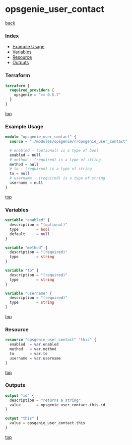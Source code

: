 # opsgenie_user_contact

[back](../opsgenie.md)

### Index

- [Example Usage](#example-usage)
- [Variables](#variables)
- [Resource](#resource)
- [Outputs](#outputs)

### Terraform

```terraform
terraform {
  required_providers {
    opsgenie = ">= 0.5.7"
  }
}
```

[top](#index)

### Example Usage

```terraform
module "opsgenie_user_contact" {
  source = "./modules/opsgenie/r/opsgenie_user_contact"

  # enabled - (optional) is a type of bool
  enabled = null
  # method - (required) is a type of string
  method = null
  # to - (required) is a type of string
  to = null
  # username - (required) is a type of string
  username = null
}
```

[top](#index)

### Variables

```terraform
variable "enabled" {
  description = "(optional)"
  type        = bool
  default     = null
}

variable "method" {
  description = "(required)"
  type        = string
}

variable "to" {
  description = "(required)"
  type        = string
}

variable "username" {
  description = "(required)"
  type        = string
}
```

[top](#index)

### Resource

```terraform
resource "opsgenie_user_contact" "this" {
  enabled  = var.enabled
  method   = var.method
  to       = var.to
  username = var.username
}
```

[top](#index)

### Outputs

```terraform
output "id" {
  description = "returns a string"
  value       = opsgenie_user_contact.this.id
}

output "this" {
  value = opsgenie_user_contact.this
}
```

[top](#index)